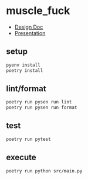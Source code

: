 # muscle_fuck

- [Design Doc](https://esotech.notion.site/BDM-Musclefuck-0483b0cdfb0542ef92df9975ef1ec8f3)
- [Presentation](https://docs.google.com/presentation/d/1rN5PLomJHd9JZrjKUzma4-PGZXhdor9di5YT2XHEMSU/edit)

## setup

```bash
pyenv install
poetry install
```

## lint/format

```bash
poetry run pysen run lint
poetry run pysen run format
```

## test

```bash
poetry run pytest
```

## execute

```bash
poetry run python src/main.py
```
